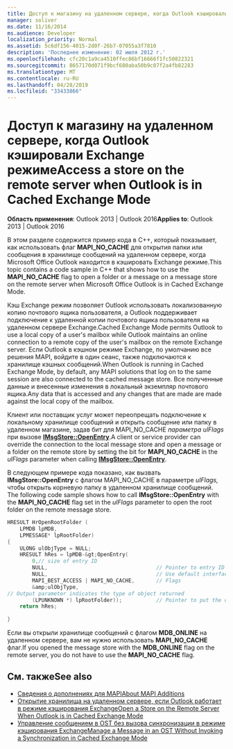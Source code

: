 ```yaml
---
title: Доступ к магазину на удаленном сервере, когда Outlook кэшировали Exchange режиме
manager: soliver
ms.date: 11/16/2014
ms.audience: Developer
localization_priority: Normal
ms.assetid: 5c6df156-4015-2d0f-26b7-07055a3f7810
description: 'Последнее изменение: 02 июля 2012 г.'
ms.openlocfilehash: cfc20c1a9ca4510ffec86bf16666f1fc50822321
ms.sourcegitcommit: 8657170d071f9bcf680aba50b9c07f2a4fb82283
ms.translationtype: MT
ms.contentlocale: ru-RU
ms.lasthandoff: 04/28/2019
ms.locfileid: "33433866"
---
```

# <a name="access-a-store-on-the-remote-server-when-outlook-is-in-cached-exchange-mode"></a><span data-ttu-id="10855-103">Доступ к магазину на удаленном сервере, когда Outlook кэшировали Exchange режиме</span><span class="sxs-lookup"><span data-stu-id="10855-103">Access a store on the remote server when Outlook is in Cached Exchange Mode</span></span>
 
<span data-ttu-id="10855-104">**Область применения**: Outlook 2013 | Outlook 2016</span><span class="sxs-lookup"><span data-stu-id="10855-104">**Applies to**: Outlook 2013 | Outlook 2016</span></span> 
  
<span data-ttu-id="10855-105">В этом разделе содержится пример кода в C++, который показывает, как использовать флаг **MAPI_NO_CACHE** для открытия папки или сообщения в хранилище сообщений на удаленном сервере, когда Microsoft Office Outlook находится в кэшировать Exchange режиме.</span><span class="sxs-lookup"><span data-stu-id="10855-105">This topic contains a code sample in C++ that shows how to use the **MAPI_NO_CACHE** flag to open a folder or a message on a message store on the remote server when Microsoft Office Outlook is in Cached Exchange Mode.</span></span> 
  
<span data-ttu-id="10855-106">Кэш Exchange режим позволяет Outlook использовать локализованную копию почтового ящика пользователя, а Outlook поддерживает подключение к удаленной копии почтового ящика пользователя на удаленном сервере Exchange.</span><span class="sxs-lookup"><span data-stu-id="10855-106">Cached Exchange Mode permits Outlook to use a local copy of a user's mailbox while Outlook maintains an online connection to a remote copy of the user's mailbox on the remote Exchange server.</span></span> <span data-ttu-id="10855-107">Если Outlook в кэшном режиме Exchange, по умолчанию все решения MAPI, войдите в один сеанс, также подключаются к хранилище кэшных сообщений.</span><span class="sxs-lookup"><span data-stu-id="10855-107">When Outlook is running in Cached Exchange Mode, by default, any MAPI solutions that log on to the same session are also connected to the cached message store.</span></span> <span data-ttu-id="10855-108">Все полученные данные и внесенные изменения в локальный экземпляр почтового ящика.</span><span class="sxs-lookup"><span data-stu-id="10855-108">Any data that is accessed and any changes that are made are made against the local copy of the mailbox.</span></span>
  
<span data-ttu-id="10855-109">Клиент или поставщик услуг может переопрещать подключение к локальному хранилище сообщений и открыть сообщение  или папку в удаленном магазине, задав бит для MAPI_NO_CACHE *параметра ulFlags* при вызове **[IMsgStore::OpenEntry](imsgstore-openentry.md)**.</span><span class="sxs-lookup"><span data-stu-id="10855-109">A client or service provider can override the connection to the local message store and open a message or a folder on the remote store by setting the bit for **MAPI_NO_CACHE** in the  *ulFlags*  parameter when calling **[IMsgStore::OpenEntry](imsgstore-openentry.md)**.</span></span> 
  
<span data-ttu-id="10855-110">В следующем примере кода показано, как вызвать **IMsgStore::OpenEntry** с флагом MAPI_NO_CACHE в параметре *ulFlags,* чтобы открыть корневую папку в удаленном хранилище сообщений. </span><span class="sxs-lookup"><span data-stu-id="10855-110">The following code sample shows how to call **IMsgStore::OpenEntry** with the **MAPI_NO_CACHE** flag set in the  *ulFlags*  parameter to open the root folder on the remote message store.</span></span> 
  
```cpp
HRESULT HrOpenRootFolder ( 
    LPMDB lpMDB, 
    LPMESSAGE* lpRootFolder) 
{ 
    ULONG ulObjType = NULL; 
    HRESULT hRes = lpMDB-&gt;OpenEntry( 
        0,// size of entry ID       
        NULL,                                   // Pointer to entry ID 
        NULL,                                   // Use default interface (IMAPIFolder) 
        MAPI_BEST_ACCESS | MAPI_NO_CACHE,       // Flags 
        &amp;ulObjType,
// Output parameter indicates the type of object returned 
        (LPUNKNOWN *) lpRootFolder));           // Pointer to put the opened folder in 
    return hRes; 
 
}
```

<span data-ttu-id="10855-111">Если вы открыли хранилище сообщений с флагом **MDB_ONLINE** на удаленном сервере, вам не нужно использовать **MAPI_NO_CACHE** флаг.</span><span class="sxs-lookup"><span data-stu-id="10855-111">If you opened the message store with the **MDB_ONLINE** flag on the remote server, you do not have to use the **MAPI_NO_CACHE** flag.</span></span> 
  
## <a name="see-also"></a><span data-ttu-id="10855-112">См. также</span><span class="sxs-lookup"><span data-stu-id="10855-112">See also</span></span>

- [<span data-ttu-id="10855-113">Сведения о дополнениях для MAPI</span><span class="sxs-lookup"><span data-stu-id="10855-113">About MAPI Additions</span></span>](about-mapi-additions.md) 
- [<span data-ttu-id="10855-114">Открытие хранилища на удаленном сервере, если Outlook работает в режиме кэширования Exchange</span><span class="sxs-lookup"><span data-stu-id="10855-114">Open a Store on the Remote Server When Outlook is in Cached Exchange Mode</span></span>](how-to-open-store-on-remote-server-in-cached-exchange-mode.md)
- [<span data-ttu-id="10855-115">Управление сообщением в OST без вызова синхронизации в режиме кэширования Exchange</span><span class="sxs-lookup"><span data-stu-id="10855-115">Manage a Message in an OST Without Invoking a Synchronization in Cached Exchange Mode</span></span>](how-to-manage-a-message-in-an-ost-without-invoking-a-synchronization.md)

